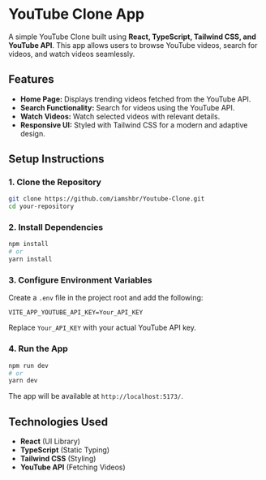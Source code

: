 # YouTube Clone App

A simple YouTube Clone built using **React, TypeScript, Tailwind CSS, and YouTube API**. This app allows users to browse YouTube videos, search for videos, and watch videos seamlessly.

## Features

- **Home Page:** Displays trending videos fetched from the YouTube API.
- **Search Functionality:** Search for videos using the YouTube API.
- **Watch Videos:** Watch selected videos with relevant details.
- **Responsive UI:** Styled with Tailwind CSS for a modern and adaptive design.

## Setup Instructions

### 1. Clone the Repository

```sh
git clone https://github.com/iamshbr/Youtube-Clone.git
cd your-repository
```

### 2. Install Dependencies

```sh
npm install
# or
yarn install
```

### 3. Configure Environment Variables

Create a `.env` file in the project root and add the following:

```env
VITE_APP_YOUTUBE_API_KEY=Your_API_KEY
```

Replace `Your_API_KEY` with your actual YouTube API key.

### 4. Run the App

```sh
npm run dev
# or
yarn dev
```

The app will be available at `http://localhost:5173/`.

## Technologies Used

- **React** (UI Library)
- **TypeScript** (Static Typing)
- **Tailwind CSS** (Styling)
- **YouTube API** (Fetching Videos)
